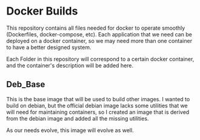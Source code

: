 # Docker Builds

This repository contains all files needed for docker to operate smoothly (Dockerfiles, docker-compose, etc). Each application that we need can be deployed on a docker container, so we may need more than one container to have a better designed system.

Each Folder in this repository will correspond to a certain docker container, and the container's description will be added here.

## Deb_Base

This is the base image that will be used to build other images. I wanted to build on debian, but the official debian image lacks some utilities that we will need for maintaining containers, so I created an image that is derived from the debian image and added all the missing utilities.

As our needs evolve, this image will evolve as well.